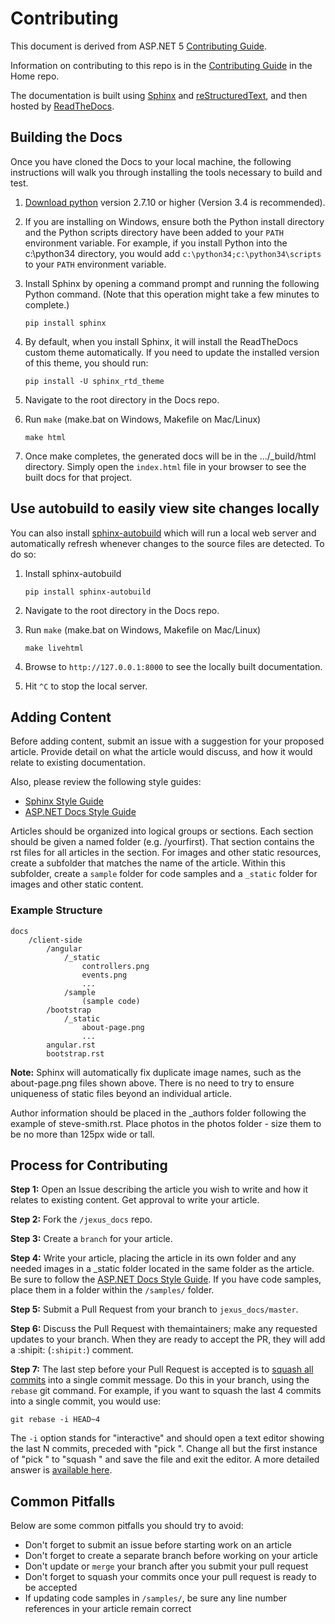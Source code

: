 # Contributing #

This document is derived from ASP.NET 5 [Contributing Guide](https://github.com/aspnet/Docs/blob/master/CONTRIBUTING.md).

Information on contributing to this repo is in the [Contributing Guide](https://github.com/jexuswebserver/jexuswebserver/blob/dev/CONTRIBUTING.md) in the Home repo.

The documentation is built using [Sphinx](http://sphinx-doc.org) and [reStructuredText](http://sphinx-doc.org/rest.html), and then hosted by [ReadTheDocs](https://www.jexusmanager.com).

## Building the Docs ##

Once you have cloned the Docs to your local machine, the following instructions will walk you through installing the tools necessary to build and test.

1. [Download python](https://www.python.org/downloads/) version 2.7.10 or higher (Version 3.4 is recommended).

2. If you are installing on Windows, ensure both the Python install directory and the Python scripts directory have been added to your `PATH` environment variable. For example, if you install Python into the c:\python34 directory, you would add `c:\python34;c:\python34\scripts` to your `PATH` environment variable.

3. Install Sphinx by opening a command prompt and running the following Python command. (Note that this operation might take a few minutes to complete.)

    ```pip install sphinx```

4. By default, when you install Sphinx, it will install the ReadTheDocs custom theme automatically. If you need to update the installed version of this theme, you should run:

    ```pip install -U sphinx_rtd_theme```

5. Navigate to the root directory in the Docs repo.

6. Run ``make`` (make.bat on Windows, Makefile on Mac/Linux)

    ```make html```

7. Once make completes, the generated docs will be in the .../_build/html directory. Simply open the `index.html` file in your browser to see the built docs for that project.

## Use autobuild to easily view site changes locally ##

You can also install [sphinx-autobuild](https://github.com/GaretJax/sphinx-autobuild) which will run a local web server and automatically refresh whenever changes to the source files are detected. To do so:
    
1. Install sphinx-autobuild

    ```pip install sphinx-autobuild```

2. Navigate to the root directory in the Docs repo.

3. Run ``make`` (make.bat on Windows, Makefile on Mac/Linux)
 
    ```make livehtml```

4. Browse to `http://127.0.0.1:8000` to see the locally built documentation. 

5. Hit `^C` to stop the local server.

## Adding Content ##

Before adding content, submit an issue with a suggestion for your proposed article. Provide detail on what the article would discuss, and how it would relate to existing documentation.

Also, please review the following style guides:

- [Sphinx Style Guide](http://documentation-style-guide-sphinx.readthedocs.org/en/latest/style-guide.html)
- [ASP.NET Docs Style Guide](http://docs.asp.net/en/latest/contribute/style-guide.html)

Articles should be organized into logical groups or sections. Each section should be given a named folder (e.g. /yourfirst). That section contains the rst files for all articles in the section. For images and other static resources, create a subfolder that matches the name of the article. Within this subfolder, create a ``sample`` folder for code samples and a  ``_static`` folder for images and other static content.

### Example Structure ###

	docs
		/client-side
			/angular
				/_static
					controllers.png
					events.png
					...
				/sample
					(sample code)
			/bootstrap
				/_static
					about-page.png
					...
			angular.rst
			bootstrap.rst

**Note:** Sphinx will automatically fix duplicate image names, such as the about-page.png files shown above. There is no need to try to ensure uniqueness of static files beyond an individual article.

Author information should be placed in the _authors folder following the example of steve-smith.rst. Place photos in the photos folder - size them to be no more than 125px wide or tall.

## Process for Contributing ##

**Step 1:** Open an Issue describing the article you wish to write and how it relates to existing content. Get approval to write your article.

**Step 2:** Fork the `/jexus_docs` repo.

**Step 3:** Create a `branch` for your article.

**Step 4:** Write your article, placing the article in its own folder and any needed images in a _static folder located in the same folder as the article. Be sure to follow the [ASP.NET Docs Style Guide](http://docs.asp.net/en/latest/contribute/style-guide.html). If you have code samples, place them in a folder within the `/samples/` folder.

**Step 5:** Submit a Pull Request from your branch to `jexus_docs/master`.

**Step 6:** Discuss the Pull Request with themaintainers; make any requested updates to your branch. When they are ready to accept the PR, they will add a :shipit: (`:shipit:`) comment.

**Step 7:** The last step before your Pull Request is accepted is to [squash all commits](http://stackoverflow.com/questions/14534397/squash-all-my-commits-into-one-for-github-pull-request) into a single commit message. Do this in your branch, using the `rebase` git command. For example, if you want to squash the last 4 commits into a single commit, you would use:

	git rebase -i HEAD~4

The `-i` option stands for "interactive" and should open a text editor showing the last N commits, preceded with "pick ".  Change all but the first instance of "pick " to "squash " and save the file and exit the editor. A more detailed answer is [available here](http://stackoverflow.com/a/6934882).

## Common Pitfalls ##

Below are some common pitfalls you should try to avoid:

- Don't forget to submit an issue before starting work on an article
- Don't forget to create a separate branch before working on your article
- Don't update or `merge` your branch after you submit your pull request
- Don't forget to squash your commits once your pull request is ready to be accepted
- If updating code samples in `/samples/`, be sure any line number references in your article remain correct
